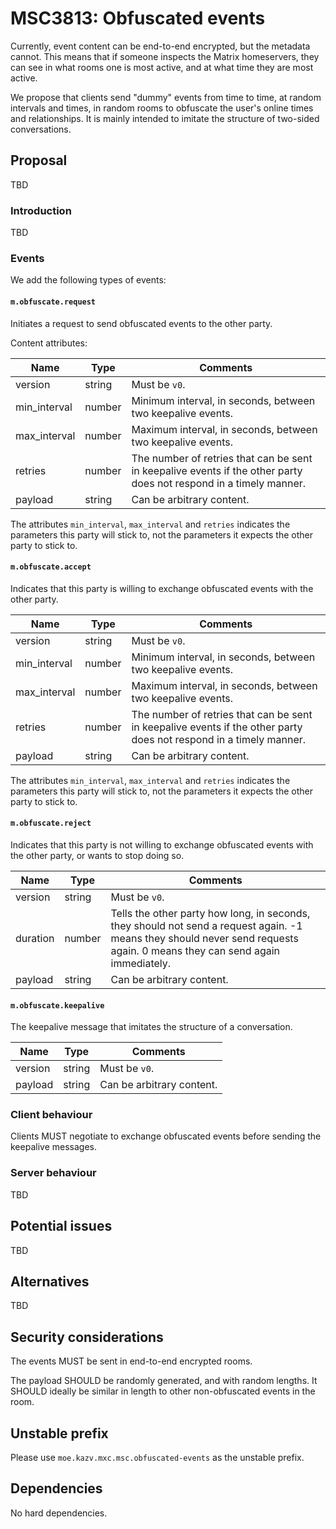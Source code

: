 # MSC3813: Obfuscated events

Currently, event content can be end-to-end encrypted, but the metadata cannot. This means that if
someone inspects the Matrix homeservers, they can see in what rooms one is most active, and at what
time they are most active.

We propose that clients send "dummy" events from time to time, at random intervals and times, in
random rooms to obfuscate the user's online times and relationships. It is mainly intended to
imitate the structure of two-sided conversations.

## Proposal
TBD
### Introduction
TBD
### Events

We add the following types of events:

#### `m.obfuscate.request`

Initiates a request to send obfuscated events to the other party.

Content attributes:

| Name | Type | Comments |
|------|------|----------|
| version | string | Must be `v0`. |
| min_interval | number | Minimum interval, in seconds, between two keepalive events. |
| max_interval | number | Maximum interval, in seconds, between two keepalive events. |
| retries | number | The number of retries that can be sent in keepalive events if the other party does not respond in a timely manner. |
| payload | string | Can be arbitrary content. |

The attributes `min_interval`, `max_interval` and `retries` indicates the parameters this party will stick to, not the parameters it expects the other party to stick to.

#### `m.obfuscate.accept`

Indicates that this party is willing to exchange obfuscated events with the other party.

| Name | Type | Comments |
|------|------|----------|
| version | string | Must be `v0`. |
| min_interval | number | Minimum interval, in seconds, between two keepalive events. |
| max_interval | number | Maximum interval, in seconds, between two keepalive events. |
| retries | number | The number of retries that can be sent in keepalive events if the other party does not respond in a timely manner. |
| payload | string | Can be arbitrary content. |

The attributes `min_interval`, `max_interval` and `retries` indicates the parameters this party will stick to, not the parameters it expects the other party to stick to.

#### `m.obfuscate.reject`

Indicates that this party is not willing to exchange obfuscated events with the other party, or wants to stop doing so.

| Name | Type | Comments |
|------|------|----------|
| version | string | Must be `v0`. |
| duration | number | Tells the other party how long, in seconds, they should not send a request again. -1 means they should never send requests again. 0 means they can send again immediately. |
| payload | string | Can be arbitrary content. |

#### `m.obfuscate.keepalive`

The keepalive message that imitates the structure of a conversation.

| Name | Type | Comments |
|------|------|----------|
| version | string | Must be `v0`. |
| payload | string | Can be arbitrary content. |

### Client behaviour

Clients MUST negotiate to exchange obfuscated events before sending the keepalive messages.

### Server behaviour
TBD
## Potential issues
TBD
## Alternatives
TBD
## Security considerations

The events MUST be sent in end-to-end encrypted rooms.


The payload SHOULD be randomly generated, and with random lengths. It SHOULD ideally be similar in length to other non-obfuscated
events in the room.

## Unstable prefix

Please use `moe.kazv.mxc.msc.obfuscated-events` as the unstable prefix.

## Dependencies

No hard dependencies.
